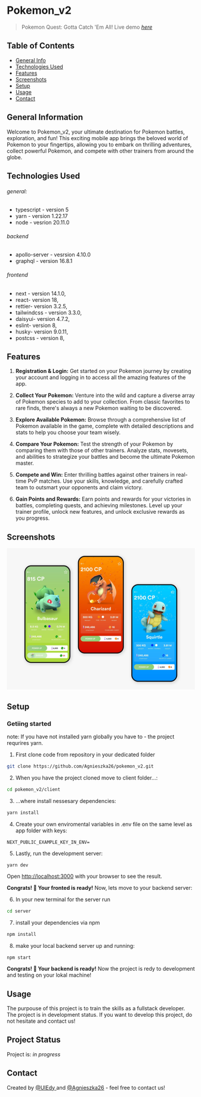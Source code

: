 # Pokemon_v2

> Pokemon Quest: Gotta Catch 'Em All!
> Live demo [_here_](https://pokemon-v2-agnieszka26.vercel.app/)

## Table of Contents

-   [General Info](#general-information)
-   [Technologies Used](#technologies-used)
-   [Features](#features)
-   [Screenshots](#screenshots)
-   [Setup](#setup)
-   [Usage](#usage)
-   [Contact](#contact)

## General Information

Welcome to Pokemon_v2, your ultimate destination for Pokemon battles, exploration, and fun! This exciting mobile app brings the beloved world of Pokemon to your fingertips, allowing you to embark on thrilling adventures, collect powerful Pokemon, and compete with other trainers from around the globe.

## Technologies Used

###### general:

-   typescript - version 5
-   yarn - version 1.22.17
-   node - vesrion 20.11.0

###### backend

-   apollo-server - vesrsion 4.10.0
-   graphql - version 16.8.1

###### frontend

-   next - version 14.1.0,
-   react- version 18,
-   rettier- version 3.2.5,
-   tailwindcss - version 3.3.0,
-   daisyui- version 4.7.2,
-   eslint- version 8,
-   husky- version 9.0.11,
-   postcss - version 8,

## Features

1. **Registration & Login:** Get started on your Pokemon journey by creating your account and logging in to access all the amazing features of the app.

2. **Collect Your Pokemon:** Venture into the wild and capture a diverse array of Pokemon species to add to your collection. From classic favorites to rare finds, there's always a new Pokemon waiting to be discovered.

3. **Explore Available Pokemon:** Browse through a comprehensive list of Pokemon available in the game, complete with detailed descriptions and stats to help you choose your team wisely.

4. **Compare Your Pokemon:** Test the strength of your Pokemon by comparing them with those of other trainers. Analyze stats, movesets, and abilities to strategize your battles and become the ultimate Pokemon master.

5. **Compete and Win:** Enter thrilling battles against other trainers in real-time PvP matches. Use your skills, knowledge, and carefully crafted team to outsmart your opponents and claim victory.

6. **Gain Points and Rewards:** Earn points and rewards for your victories in battles, completing quests, and achieving milestones. Level up your trainer profile, unlock new features, and unlock exclusive rewards as you progress.

## Screenshots

![Example screenshot](./inspirancje1.jpg)

<!-- If you have screenshots you'd like to share, include them here. -->

## Setup

### Getiing started

note: If you have not installed yarn globally you have to - the project requrires yarn.

1. First clone code from repository in your dedicated folder

```bash
git clone https://github.com/Agnieszka26/pokemon_v2.git
```

2. When you have the project cloned move to client folder...:

```bash
cd pokemon_v2/client
```

3. ...where install nessesary dependencies:

```bash
yarn install
```

4. Create your own enviromental variables in .env file on the same level as app folder with keys:

```
NEXT_PUBLIC_EXAMPLE_KEY_IN_ENV=
```

5. Lastly, run the development server:

```bash
yarn dev
```

Open [http://localhost:3000](http://localhost:3000) with your browser to see the result.

**Congrats! 🚀 Your fronted is ready!**
Now, lets move to your backend server:

6. In your new terminal for the server run

```bash
cd server
```

7. install your dependencies via npm

```bash
npm install
```

8. make your local backend server up and running:

```
npm start
```

**Congrats! 🚀 Your backend is ready!**
Now the project is redy to development and testing on your lokal machine!

<!--@todo: When be and fr will be connected update this-->

## Usage

The purpouse of this project is to train the skills as a fullstack developer. The project is in development status. If you want to develop this project, do not hesitate and contact us!

## Project Status

Project is: _in progress_

## Contact

Created by [@UlEdy ](https://github.com/UlEdy) and [@Agnieszka26](https://github.com/Agnieszka26) - feel free to contact us!

<!-- Optional -->
<!-- ## License -->
<!-- This project is open source and available under the [... License](). -->

<!-- You don't have to include all sections - just the one's relevant to your project -->
